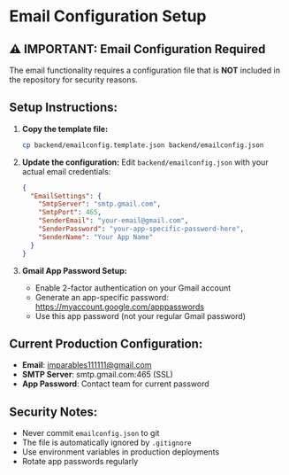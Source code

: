 # Email Configuration Setup

## ⚠️ IMPORTANT: Email Configuration Required

The email functionality requires a configuration file that is **NOT** included in the repository for security reasons.

## Setup Instructions:

1. **Copy the template file:**
   ```bash
   cp backend/emailconfig.template.json backend/emailconfig.json
   ```

2. **Update the configuration:**
   Edit `backend/emailconfig.json` with your actual email credentials:
   ```json
   {
     "EmailSettings": {
       "SmtpServer": "smtp.gmail.com",
       "SmtpPort": 465,
       "SenderEmail": "your-email@gmail.com",
       "SenderPassword": "your-app-specific-password-here",
       "SenderName": "Your App Name"
     }
   }
   ```

3. **Gmail App Password Setup:**
   - Enable 2-factor authentication on your Gmail account
   - Generate an app-specific password: https://myaccount.google.com/apppasswords
   - Use this app password (not your regular Gmail password)

## Current Production Configuration:
- **Email**: imparables111111@gmail.com
- **SMTP Server**: smtp.gmail.com:465 (SSL)
- **App Password**: Contact team for current password

## Security Notes:
- Never commit `emailconfig.json` to git
- The file is automatically ignored by `.gitignore`
- Use environment variables in production deployments
- Rotate app passwords regularly
